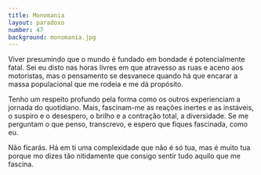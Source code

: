 ```yaml
---
title: Monomania
layout: paradoxo
number: 47
background: monomania.jpg
---
```


Viver presumindo que o mundo é fundado em bondade é potencialmente fatal. Sei eu disto nas horas livres em que atravesso as ruas e aceno aos motoristas, mas o pensamento se desvanece quando há que encarar a massa populacional que me rodeia e me dá propósito.

Tenho um respeito profundo pela forma como os outros experienciam a jornada do quotidiano. Mais, fascinam-me as reações inertes e as instáveis, o suspiro e o desespero, o brilho e a contração total, a diversidade. Se me perguntam o que penso, transcrevo, e espero que fiques fascinada, como eu.

Não ficarás. Há em ti uma complexidade que não é só tua, mas é muito tua porque mo dizes tão nitidamente que consigo sentir tudo aquilo que me fascina.
